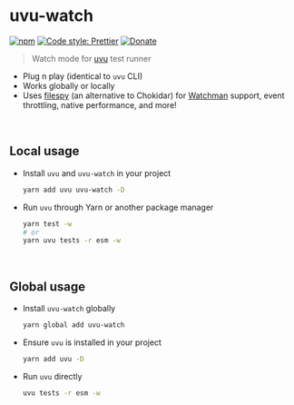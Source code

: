 # uvu-watch

[![npm](https://img.shields.io/npm/v/uvu-watch.svg)](https://www.npmjs.com/package/uvu-watch)
[![Code style: Prettier](https://img.shields.io/badge/code_style-prettier-ff69b4.svg)](https://github.com/prettier/prettier)
[![Donate](https://img.shields.io/badge/Donate-PayPal-green.svg)](https://paypal.me/alecdotbiz)

> Watch mode for [uvu](https://github.com/lukeed/uvu) test runner

- Plug n play (identical to `uvu` CLI)
- Works globally or locally
- Uses [filespy](https://github.com/alloc/filespy) (an alternative to Chokidar) for [Watchman](https://facebook.github.io/watchman/) support, event throttling, native performance, and more!

&nbsp;

## Local usage

- Install `uvu` and `uvu-watch` in your project
  ```sh
  yarn add uvu uvu-watch -D
  ```

- Run `uvu` through Yarn or another package manager
  ```sh
  yarn test -w
  # or
  yarn uvu tests -r esm -w
  ```

&nbsp;

## Global usage

- Install `uvu-watch` globally
  ```sh
  yarn global add uvu-watch
  ```

- Ensure `uvu` is installed in your project
  ```sh
  yarn add uvu -D
  ```

- Run `uvu` directly
  ```sh
  uvu tests -r esm -w
  ```
